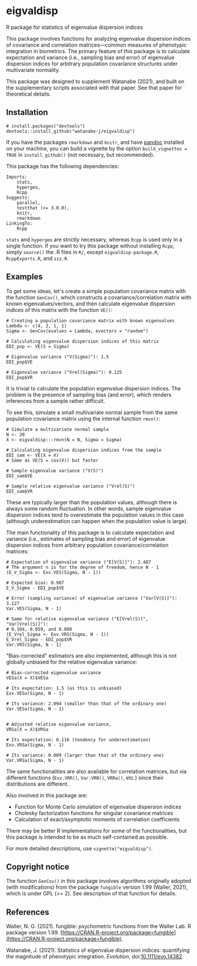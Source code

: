 # eigvaldisp
R package for statistics of eigenvalue dispersion indices

This package involves functions for analyzing eigenvalue dispersion
indices of covariance and correlation matrices&mdash;common measures
of phenotypic integration in biometrics.
The primary feature of this package is to calculate expectation and
variance (i.e., sampling bias and error) of eigenvalue dispersion indices
for arbitrary population covariance structures
under multivariate normality.

This package was designed to supplement Watanabe (2021),
and built on the supplementary scripts associated with that paper.
See that paper for theoretical details.


## Installation
```
# install.packages("devtools")
devtools::install_github("watanabe-j/eigvaldisp")
```
If you have the packages `rmarkdown` and `knitr`, and have
[pandoc](https://pandoc.org) installed on your machine, you can build
a vignette by the option `build_vignettes = TRUE` in `install_github()`
(not necessary, but recommended).

This package has the following dependencies:
```
Imports:
    stats,
    hypergeo,
    Rcpp
Suggests:
    parallel,
    testthat (>= 3.0.0),
    knitr,
    rmarkdown
LinkingTo:
    Rcpp
```

`stats` and `hypergeo` are strictly necessary, whereas
`Rcpp` is used only in a single function.
If you want to try this package without installing `Rcpp`,
simply `source()` the .R files in `R/`, except `eigvaldisp-package.R`,
`RcppExports.R`, and `zzz.R`.


## Examples

To get some ideas, let's create a simple population covariance matrix
with the function `GenCov()`, which constructs a covariance/correlation
matrix with known eigenvalues/vectors, and then calculate
eigenvalue dispersion indices of this matrix with the function `VE()`:
```
# Creating a population covariance matrix with known eigenvalues
Lambda <- c(4, 2, 1, 1)
Sigma <- GenCov(evalues = Lambda, evectors = "random")

# Calculating eigenvalue dispersion indices of this matrix
EDI_pop <- VE(S = Sigma)

# Eigenvalue variance ("V(Sigma)"): 1.5
EDI_pop$VE

# Eigenvalue variance ("Vrel(Sigma)"): 0.125
EDI_pop$VR
```

It is trivial to calculate the population eigenvalue dispersion indices.
The problem is the presence of sampling bias (and error),
which renders inferences from a sample rather difficult.

To see this, simulate a small multivariate normal sample from
the same population covariance matrix using
the internal function `rmvn()`:
```
# Simulate a multivariate normal sample
N <- 20
X <- eigvaldisp:::rmvn(N = N, Sigma = Sigma)

# Calculating eigenvalue dispersion indices from the sample
EDI_sam <- VE(X = X)
# Same as VE(S = cov(X)) but faster

# Sample eigenvalue variance ("V(S)")
EDI_sam$VE

# Sample relative eigenvalue variance ("Vrel(S)")
EDI_sam$VR
```

These are typically larger than the population values,
although there is always some random fluctuation. In other words,
sample eigenvalue dispersion indices tend to overestimate
the population values in this case
(although underestimation can happen when the population value is large).

The main functionality of this package is to calculate
expectation and variance (i.e., estimates of sampling bias and error)
of eigenvalue dispersion indices from arbitrary
population covariance/correlation matrices:
```
# Expectation of eigenvalue variance ("E[V(S)]"): 2.487
# The argument n is for the degree of freedom, hence N - 1
(E_V_Sigma <- Exv.VES(Sigma, N - 1))

# Expected bias: 0.987
E_V_Sigma - EDI_pop$VE

# Error (sampling variance) of eigenvalue variance ("Var[V(S)]"): 3.127
Var.VES(Sigma, N - 1)

# Same for relative eigenvalue variance ("E[Vrel(S)]", "Var[Vrel(S)]"):
# 0.184, 0.059, and 0.008
(E_Vrel_Sigma <- Exv.VRS(Sigma, N - 1))
E_Vrel_Sigma - EDI_pop$VR
Var.VRS(Sigma, N - 1)
```

"Bias-corrected" estimators are also implemented, although this is
not globally unbiased for the relative eigenvalue variance:
```
# Bias-corrected eigenvalue variance
VESa(X = X)$VESa

# Its expectation: 1.5 (as this is unbiased)
Exv.VESa(Sigma, N - 1)

# Its variance: 2.094 (smaller than that of the ordinary one)
Var.VESa(Sigma, N - 1)


# Adjusted relative eigenvalue variance,
VRSa(X = X)$VRSa

# Its expectation: 0.116 (tendency for underestimation)
Exv.VRSa(Sigma, N - 1)

# Its variance: 0.009 (larger than that of the ordinary one)
Var.VRSa(Sigma, N - 1)
```

The same functionalities are also available for correlation matrices,
but via different functions (`Exv.VRR()`, `Var.VRR()`, `VRRa()`, etc.)
since their distributions are different.

Also involved in this package are:
- Function for Monte Carlo simulation of eigenvalue dispersion indices
- Cholesky factorization functions for singular covariance matrices
- Calculation of exact/asymptotic moments of correlation coefficients

There may be better R implementations for some of the functionalities,
but this package is intended to be as much self-contained as possible.

For more detailed descriptions, use `vignette("eigvaldisp")`.


## Copyright notice
The function `GenCov()` in this package involves algorithms originally
adopted (with modifications) from the package `fungible` version 1.99
(Waller, 2021), which is under GPL (>= 2). See description of that function for details.


## References
Waller, N. G. (2021). fungible: psychometric functions from
the Waller Lab. R package version 1.99.
[https://CRAN.R-project.org/package=fungible](https://CRAN.R-project.org/package=fungible).

Watanabe, J. (2021). Statistics of eigenvalue dispersion indices: quantifying the magnitude of phenotypic integration. *Evolution*, doi:[10.1111/evo.14382](https://doi.org/10.1111/evo.14382).
